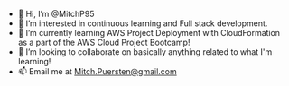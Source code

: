 - 👋 Hi, I’m @MitchP95
- 👀 I’m interested in continuous learning and Full stack development.
- 🌱 I’m currently learning AWS Project Deployment with CloudFormation as a part of the AWS Cloud Project Bootcamp!
- 💞️ I’m looking to collaborate on basically anything related to what I'm learning!
- 📫 Email me at Mitch.Puersten@gmail.com
